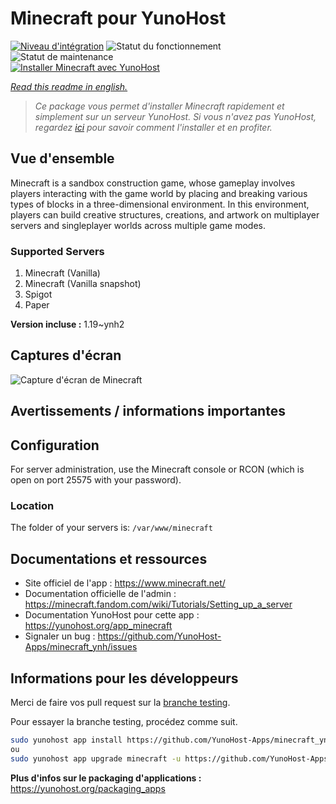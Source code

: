 <!--
N.B.: This README was automatically generated by https://github.com/YunoHost/apps/tree/master/tools/README-generator
It shall NOT be edited by hand.
-->

# Minecraft pour YunoHost

[![Niveau d'intégration](https://dash.yunohost.org/integration/minecraft.svg)](https://dash.yunohost.org/appci/app/minecraft) ![Statut du fonctionnement](https://ci-apps.yunohost.org/ci/badges/minecraft.status.svg) ![Statut de maintenance](https://ci-apps.yunohost.org/ci/badges/minecraft.maintain.svg)  
[![Installer Minecraft avec YunoHost](https://install-app.yunohost.org/install-with-yunohost.svg)](https://install-app.yunohost.org/?app=minecraft)

*[Read this readme in english.](./README.md)*

> *Ce package vous permet d'installer Minecraft rapidement et simplement sur un serveur YunoHost.
Si vous n'avez pas YunoHost, regardez [ici](https://yunohost.org/#/install) pour savoir comment l'installer et en profiter.*

## Vue d'ensemble

Minecraft is a sandbox construction game, whose gameplay involves players interacting with the game world by placing and breaking various types of blocks in a three-dimensional environment. In this environment, players can build creative structures, creations, and artwork on multiplayer servers and singleplayer worlds across multiple game modes.

### Supported Servers
 
1. Minecraft (Vanilla)
2. Minecraft (Vanilla snapshot)
3. Spigot
5. Paper


**Version incluse :** 1.19~ynh2

## Captures d'écran

![Capture d'écran de Minecraft](./doc/screenshots/image.jpg)

## Avertissements / informations importantes

## Configuration

For server administration, use the Minecraft console or RCON (which is open on port 25575 with your password).

### Location

The folder of your servers is: `/var/www/minecraft`

## Documentations et ressources

* Site officiel de l'app : <https://www.minecraft.net/>
* Documentation officielle de l'admin : <https://minecraft.fandom.com/wiki/Tutorials/Setting_up_a_server>
* Documentation YunoHost pour cette app : <https://yunohost.org/app_minecraft>
* Signaler un bug : <https://github.com/YunoHost-Apps/minecraft_ynh/issues>

## Informations pour les développeurs

Merci de faire vos pull request sur la [branche testing](https://github.com/YunoHost-Apps/minecraft_ynh/tree/testing).

Pour essayer la branche testing, procédez comme suit.

``` bash
sudo yunohost app install https://github.com/YunoHost-Apps/minecraft_ynh/tree/testing --debug
ou
sudo yunohost app upgrade minecraft -u https://github.com/YunoHost-Apps/minecraft_ynh/tree/testing --debug
```

**Plus d'infos sur le packaging d'applications :** <https://yunohost.org/packaging_apps>
